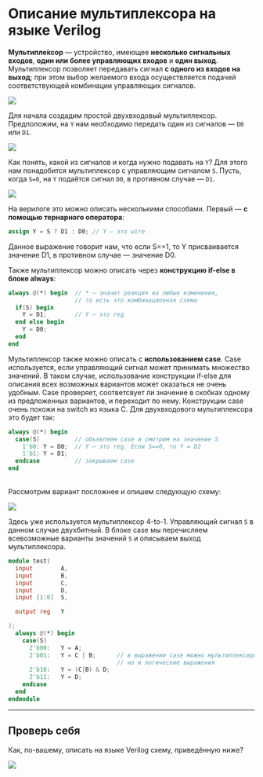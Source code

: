 # Описание мультиплексора на языке Verilog

**Мультипле́ксор** — устройство, имеющее **несколько сигнальных входов**, **один или более управляющих входов** и **один выход**. Мультиплексор позволяет передавать сигнал **с одного из входов на выход**; при этом выбор желаемого входа осуществляется подачей соответствующей комбинации управляющих сигналов.

![](../../../technical/Labs/Pic/multiplexors_4.png)


Для начала создадим простой двухвходовый мультиплексор. Предположим, на `Y` нам необходимо передать один из сигналов — `D0` или `D1`. 

![](../../../technical/Labs/Pic/multiplexors_1.png)


Как понять, какой из сигналов и когда нужно подавать на `Y`? Для этого нам понадобится мультиплексор с  управляющим сигналом `S`.  Пусть, когда `S=0`, на `Y` подаётся сигнал `D0`, в противном случае — `D1`. 

![](../../../technical/Labs/Pic/multiplexors_2.png)

На верилоге это можно описать несколькими способами. Первый — **с помощью тернарного оператора**:

```Verilog
assign Y = S ? D1 : D0; // Y — это wire
```
Данное выражение говорит нам, что если S==1, то Y присваивается значение D1, в противном случае — значение D0. 

Также мультиплексор можно описать через **конструкцию if-else в блоке always**:

```Verilog
always @(*) begin  // * — значит реакция на любые изменения,
                   // то есть это комбинационная схема
  if(S) begin
    Y = D1;        // Y — это reg
  end else begin
    Y = D0;
  end
end
```

Мультиплексор также можно описать с **использованием case**. Case используется, если управляющий сигнал может принимать множество значений. В таком случае, использование конструкции if-else для описания всех возможных вариантов может оказаться не очень удобным. Case проверяет, соответсвует ли значение в скобках одному из предложенных вариантов, и переходит по нему. Конструкции case очень похожи на switch из языка C. Для двухвходового мультиплексора это будет так:

```Verilog
always @(*) begin
  case(S)          // объявляем case и смотрим на значение S
    1'b0: Y = D0;  // Y — это reg. Если S==0, то Y = D2
    1'b1: Y = D1;  
  endcase          // закрываем case
end
```

<br>
Рассмотрим вариант посложнее и опишем следующую схему:


![](../../../technical/Labs/Pic/multiplexors_3.png)

Здесь уже используется мультиплексор 4-to-1. Управляющий сигнал `S` в данном случае двухбитный. В блоке case мы перечисляем всевозможные варианты значений `S` и описываем выход мультиплексора.


```Verilog
module test(
  input        A, 
  input        B, 
  input        C, 
  input        D, 
  input [1:0]  S, 

  output reg   Y

);
  always @(*) begin
    case(S)          
      2'b00:   Y = A;  
      2'b01:   Y = C | B;      // в выражении case можно мультиплексировать не только провода, 
                               // но и логические выражения
      2'b10:   Y = (C|B) & D;  
      2'b11:   Y = D;  
    endcase          
  end
endmodule
```

___
## Проверь себя

Как, по-вашему, описать на языке Verilog схему, приведённую ниже?

![](../../../technical/Labs/Pic/multiplexors_5.png)